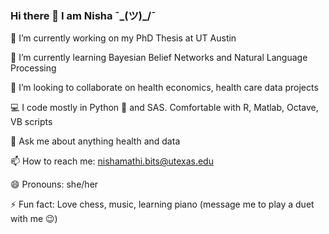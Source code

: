 ### Hi there 👋 I am Nisha ¯\_(ツ)_/¯ 

<!--
**nishamathi/nishamathi** is a ✨ _special_ ✨ repository because its `README.md` (this file) appears on your GitHub profile.

Here are some ideas to get you started:

- 🔭 I’m currently working on my PhD Thesis at UT Austin
- 🌱 I’m currently learning Bayesian Belief Networks
- 👯 I’m looking to collaborate on health economics, health care data projects
- 🤔 I’m looking for help with ...
- 💬 Ask me about ...
- 📫 How to reach me: ...
- 😄 Pronouns: ...
- ⚡ Fun fact: ...
-->
🔭 I’m currently working on my PhD Thesis at UT Austin

🌱 I’m currently learning Bayesian Belief Networks and Natural Language Processing

👯 I’m looking to collaborate on health economics, health care data projects

💻 I code mostly in Python 🐍 and SAS. Comfortable with R, Matlab, Octave, VB scripts

💬 Ask me about anything health and data

📫 How to reach me: nishamathi.bits@utexas.edu

😄 Pronouns: she/her

⚡ Fun fact: Love chess, music, learning piano (message me to play a duet with me 😉)
